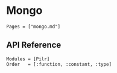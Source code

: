 # Mongo

```@contents
Pages = ["mongo.md"]
```

## API Reference

```@autodocs
Modules = [Pilr]
Order   = [:function, :constant, :type]
```